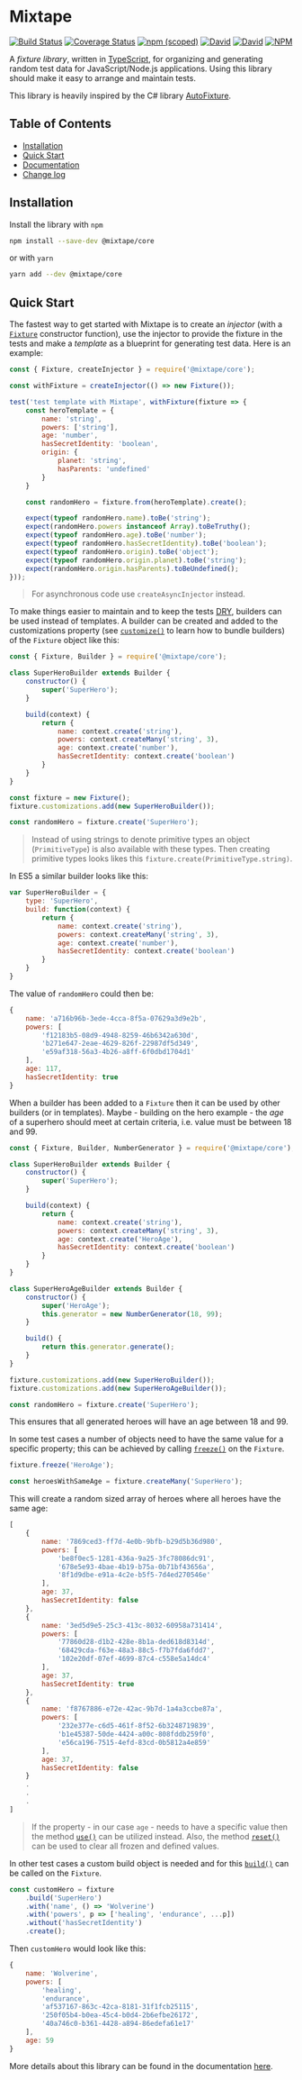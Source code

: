 # Mixtape

[![Build Status](https://travis-ci.org/legaard/mixtape.svg?branch=master)](https://travis-ci.org/legaard/mixtape)
[![Coverage Status](https://coveralls.io/repos/github/legaard/mixtape/badge.svg?branch=master)](https://coveralls.io/github/legaard/mixtape?branch=master)
[![npm (scoped)](https://img.shields.io/npm/v/@mixtape/core.svg)](https://www.npmjs.com/package/@mixtape/core)
[![David](https://img.shields.io/david/legaard/mixtape.svg)](https://david-dm.org/legaard/mixtape)
[![David](https://img.shields.io/david/dev/legaard/mixtape.svg)](https://david-dm.org/legaard/mixtape?type=dev)
[![NPM](https://img.shields.io/npm/l/@mixtape/core.svg)](https://github.com/legaard/mixtape/blob/master/LICENSE.md)

A _fixture library_, written in [TypeScript](http://typescriptlang.org), for organizing and generating random test data for JavaScript/Node.js applications. Using this library should make it easy to arrange and maintain tests.

This library is heavily inspired by the C# library [AutoFixture](https://github.com/AutoFixture/AutoFixture).

## Table of Contents

* [Installation](#installation)
* [Quick Start](#quick-start)
* [Documentation](https://github.com/legaard/mixtape/wiki/Documentation)
* [Change log](https://github.com/legaard/mixtape/wiki/Change-log)

## Installation

Install the library with `npm`

```bash
npm install --save-dev @mixtape/core
```

or with `yarn`

```bash
yarn add --dev @mixtape/core
```

## Quick Start

The fastest way to get started with Mixtape is to create an _injector_ (with a [`Fixture`](https://github.com/legaard/mixtape/wiki/The-Fixture-Class) constructor function), use the injector to provide the fixture in the tests and make a _template_ as a blueprint for generating test data. Here is an example:

```js
const { Fixture, createInjector } = require('@mixtape/core');

const withFixture = createInjector(() => new Fixture());

test('test template with Mixtape', withFixture(fixture => {
    const heroTemplate = {
        name: 'string',
        powers: ['string'],
        age: 'number',
        hasSecretIdentity: 'boolean',
        origin: {
            planet: 'string',
            hasParents: 'undefined'
        }
    }

    const randomHero = fixture.from(heroTemplate).create();

    expect(typeof randomHero.name).toBe('string');
    expect(randomHero.powers instanceof Array).toBeTruthy();
    expect(typeof randomHero.age).toBe('number');
    expect(typeof randomHero.hasSecretIdentity).toBe('boolean');
    expect(typeof randomHero.origin).toBe('object');
    expect(typeof randomHero.origin.planet).toBe('string');
    expect(randomHero.origin.hasParents).toBeUndefined();
}));
```

> For asynchronous code use `createAsyncInjector` instead.

To make things easier to maintain and to keep the tests [DRY](https://en.wikipedia.org/wiki/Don%27t_repeat_yourself), builders can be used instead of templates. A builder can be created and added to the customizations property (see [`customize()`](https://github.com/legaard/mixtape/wiki/The-Fixture-Class#customize) to learn how to bundle builders) of the `Fixture` object like this:

```js
const { Fixture, Builder } = require('@mixtape/core');

class SuperHeroBuilder extends Builder {
    constructor() {
        super('SuperHero');
    }

    build(context) {
        return {
            name: context.create('string'),
            powers: context.createMany('string', 3),
            age: context.create('number'),
            hasSecretIdentity: context.create('boolean')
        }
    }
}

const fixture = new Fixture();
fixture.customizations.add(new SuperHeroBuilder());

const randomHero = fixture.create('SuperHero');
```

> Instead of using strings to denote primitive types an object (`PrimitiveType`) is also available with these types. Then creating primitive types looks likes this `fixture.create(PrimitiveType.string)`.

In ES5 a similar builder looks like this:

```js
var SuperHeroBuilder = {
    type: 'SuperHero',
    build: function(context) {
        return {
            name: context.create('string'),
            powers: context.createMany('string', 3),
            age: context.create('number'),
            hasSecretIdentity: context.create('boolean')
        }
    }
}
```

The value of `randomHero` could then be:

```js
{
    name: 'a716b96b-3ede-4cca-8f5a-07629a3d9e2b',
    powers: [
        'f12183b5-08d9-4948-8259-46b6342a630d',
        'b271e647-2eae-4629-826f-22987df5d349',
        'e59af318-56a3-4b26-a8ff-6f0dbd1704d1'
    ],
    age: 117,
    hasSecretIdentity: true
}
```

When a builder has been added to a `Fixture` then it can be used by other builders (or in templates). Maybe - building on the hero example - the _age_ of a superhero should meet at certain criteria, i.e. value must be between 18 and 99.

```js
const { Fixture, Builder, NumberGenerator } = require('@mixtape/core');

class SuperHeroBuilder extends Builder {
    constructor() {
        super('SuperHero');
    }

    build(context) {
        return {
            name: context.create('string'),
            powers: context.createMany('string', 3),
            age: context.create('HeroAge'),
            hasSecretIdentity: context.create('boolean')
        }
    }
}

class SuperHeroAgeBuilder extends Builder {
    constructor() {
        super('HeroAge');
        this.generator = new NumberGenerator(18, 99);
    }

    build() {
        return this.generator.generate();
    }
}

fixture.customizations.add(new SuperHeroBuilder());
fixture.customizations.add(new SuperHeroAgeBuilder());

const randomHero = fixture.create('SuperHero');
```

This ensures that all generated heroes will have an age between 18 and 99.

In some test cases a number of objects need to have the same value for a specific property; this can be achieved by calling [`freeze()`](https://github.com/legaard/mixtape/wiki/The-Fixture-Class#freeze) on the `Fixture`.

```js
fixture.freeze('HeroAge');

const heroesWithSameAge = fixture.createMany('SuperHero');
```

This will create a random sized array of heroes where all heroes have the same age:

```js
[
    {
        name: '7869ced3-ff7d-4e0b-9bfb-b29d5b36d980',
        powers: [
            'be8f0ec5-1281-436a-9a25-3fc78086dc91',
            '678e5e93-4bae-4b19-b75a-0b71bf43656a',
            '8f1d9dbe-e91a-4c2e-b5f5-7d4ed270546e'
        ],
        age: 37,
        hasSecretIdentity: false
    },
    {
        name: '3ed5d9e5-25c3-413c-8032-60958a731414',
        powers: [
            '77860d28-d1b2-428e-8b1a-ded618d8314d',
            '68429cda-f63e-48a3-88c5-f7b7fda6fdd7',
            '102e20df-07ef-4699-87c4-c558e5a14dc4'
        ],
        age: 37,
        hasSecretIdentity: true
    },
    {
        name: 'f8767886-e72e-42ac-9b7d-1a4a3ccbe87a',
        powers: [
            '232e377e-c6d5-461f-8f52-6b3248719839',
            'b1e45387-50de-4424-a00c-808fddb259f0',
            'e56ca196-7515-4efd-83cd-0b5812a4e859'
        ],
        age: 37,
        hasSecretIdentity: false
    }
    .
    .
    .
]
```

> If the property - in our case `age` - needs to have a specific value then the method [`use()`](https://github.com/legaard/mixtape/wiki/The-Fixture-Class#use) can be utilized instead. Also, the method [`reset()`](https://github.com/legaard/mixtape/wiki/The-Fixture-Class#reset) can be used to clear all frozen and defined values.

In other test cases a custom build object is needed and for this [`build()`](https://github.com/legaard/mixtape/wiki/The-Fixture-Class#build) can be called on the `Fixture`.

```js
const customHero = fixture
    .build('SuperHero')
    .with('name', () => 'Wolverine')
    .with('powers', p => ['healing', 'endurance', ...p])
    .without('hasSecretIdentity')
    .create();
```

Then `customHero` would look like this:

```js
{
    name: 'Wolverine',
    powers: [
        'healing',
        'endurance',
        'af537167-863c-42ca-8181-31f1fcb25115',
        '250f05b4-b0ea-45c4-b0d4-2b6efbe26172',
        '40a746c0-b361-4428-a894-86edefa61e17'
    ],
    age: 59
}
```

More details about this library can be found in the documentation [here](https://github.com/legaard/mixtape/wiki/Documentation).
